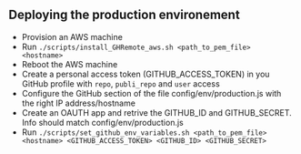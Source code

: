 ## Deploying the production environement 

- Provision an AWS machine 
- Run ```./scripts/install_GHRemote_aws.sh <path_to_pem_file> <hostname>```
- Reboot the AWS machine 
- Create a personal access token (GITHUB_ACCESS_TOKEN) in you GitHub profile with ```repo```, ```publi_repo``` and ```user``` access
- Configure the GitHub section of the file config/env/production.js with the right IP address/hostname
- Create an OAUTH app and retrive the GITHUB_ID and GITHUB_SECRET. Info should match config/env/production.js 
- Run ```./scripts/set_github_env_variables.sh <path_to_pem_file> <hostname> <GITHUB_ACCESS_TOKEN> <GITHUB_ID> <GITHUB_SECRET>```

